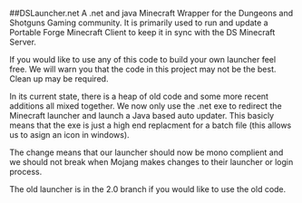 ##DSLauncher.net
A .net and java Minecraft Wrapper for the Dungeons and Shotguns
Gaming community.  It is primarily used to run and update
a Portable Forge Minecraft Client to keep it in sync with the 
DS Minecraft Server.

If you would like to use any of this code to build your 
own launcher feel free. We will warn you that the code in
this project may not be the best.  Clean up may be required.

In its current state, there is a heap of old code and some
more recent additions all mixed together.  We now only use the
.net exe to redirect the Minecraft launcher and launch a Java 
based auto updater.  This basicly means that the exe is just 
a high end replacment for a batch file
(this allows us to asign an icon in windows).

The change means that our launcher should now be mono complient
and we should not break when Mojang makes changes to their launcher
or login process.

The old launcher is in the 2.0 branch if you would like to use the old 
code.
